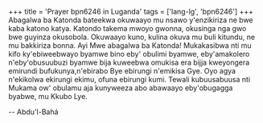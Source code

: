 +++
title = 'Prayer bpn6246 in Luganda'
tags = ['lang-lg', 'bpn6246']
+++
Abagalwa ba Katonda bateekwa okuwaayo mu nsawo y'enzikiriza ne bwe kaba katono katya.  Katondo takema mwoyo gwonna, okusinga nga gwo bwe guyinza okusobola.  Okuwaayo kuno, kulina okuva mu buli kitundu, ne mu bakkiriza bonna.  Ayi Mwe abagalwa ba Katonda!  Mukakasibwa nti mu kifo  ky'ebiweebwayo byamwe bino eby' obulimi byamwe, eby'amakolero n'eby'obusuubuzi byamwe bija kuweebwa omukisa era bijja kweyongera emirundi bufukunya,n'ebirabo Bye ebirungi n'emikisa Gye.  Oyo agya n'ekikolwa ekirungi ekimu, ofuna ebirungi kumi.  Tewali kubuusabuusa nti Mukama ow' obulamu aja kunyweeza abo abawaayo eby'obugagga byabwe, mu Kkubo Lye.

-- Abdu'l-Bahá
